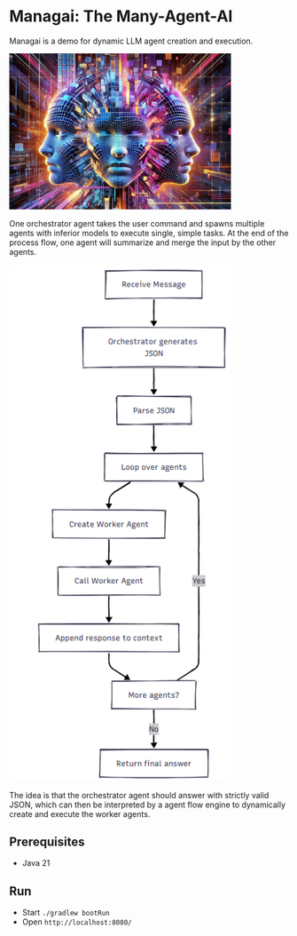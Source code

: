 ﻿# Managai: The Many-Agent-AI

Managai is a demo for dynamic LLM agent creation and execution.

<img src="docs/manyagentai.webp" width="400"/>

One orchestrator agent takes the user command and spawns multiple agents with inferior models to execute single, simple tasks. At the end of the process flow, one agent will summarize and merge the input by the other agents.

<img src="docs/agentflow.png" width="400"/>

The idea is that the orchestrator agent should answer with strictly valid JSON, which can then be interpreted by a agent flow engine to dynamically create and execute the worker agents.

## Prerequisites

* Java 21

## Run

* Start `./gradlew bootRun`
* Open `http://localhost:8080/`